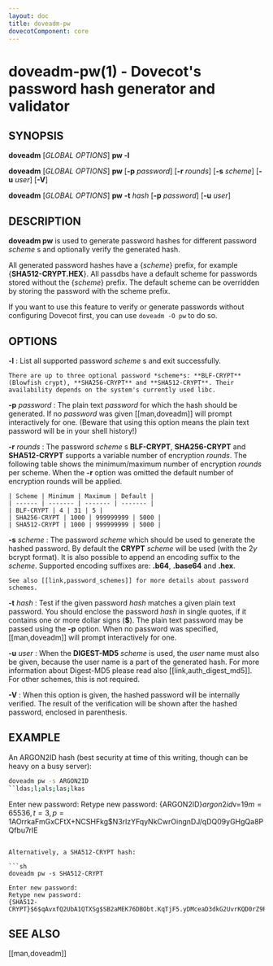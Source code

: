 ```yaml
---
layout: doc
title: doveadm-pw
dovecotComponent: core
---
```


# doveadm-pw(1) - Dovecot's password hash generator and validator

## SYNOPSIS

**doveadm** [*GLOBAL OPTIONS*] **pw -l**

**doveadm** [*GLOBAL OPTIONS*] **pw**
  [**-p** *password*]
  [**-r** *rounds*]
  [**-s** *scheme*]
  [**-u** *user*]
  [**-V**]

**doveadm** [*GLOBAL OPTIONS*] **pw** **-t** *hash*
  [**-p** *password*]
  [**-u** *user*]

## DESCRIPTION

**doveadm pw** is used to generate password hashes for different
password *scheme* s and optionally verify the generated hash.

All generated password hashes have a {*scheme*} prefix, for example
{**SHA512-CRYPT.HEX**}. All passdbs have a default scheme for passwords
stored without the {*scheme*} prefix. The default scheme can be
overridden by storing the password with the scheme prefix.

If you want to use this feature to verify or generate passwords without
configuring Dovecot first, you can use `doveadm -O pw` to do so.

<!-- @include: include/global-options.inc -->

## OPTIONS

**-l**
:   List all supported password *scheme* s and exit successfully.

    There are up to three optional password *scheme*s: **BLF-CRYPT**
    (Blowfish crypt), **SHA256-CRYPT** and **SHA512-CRYPT**. Their
    availability depends on the system's currently used libc.

**-p** *password*
:   The plain text *password* for which the hash should be generated. If
    no *password* was given [[man,doveadm]] will prompt interactively
    for one. (Beware that using this option means the plain text password
    will be in your shell history!)

**-r** *rounds*
:   The password *scheme* s **BLF-CRYPT**, **SHA256-CRYPT** and
    **SHA512-CRYPT** supports a variable number of encryption *rounds*.
    The following table shows the minimum/maximum number of encryption
    *rounds* per scheme. When the **-r** option was omitted the default
    number of encryption rounds will be applied.

    | Scheme | Minimum | Maximum | Default |
    | ------ | ------- | ------- | ------- |
    | BLF-CRYPT | 4 | 31 | 5 |
    | SHA256-CRYPT | 1000 | 999999999 | 5000 |
    | SHA512-CRYPT | 1000 | 999999999 | 5000 |

**-s** *scheme*
:   The password *scheme* which should be used to generate the hashed
    password. By default the **CRYPT** *scheme* will be used (with the
    $2y$ bcrypt format). It is also possible to append an encoding
    suffix to the *scheme*. Supported encoding suffixes are: **.b64**,
    **.base64** and **.hex**.

    See also [[link,password_schemes]] for more details about password schemes.

**-t** *hash*
:   Test if the given password *hash* matches a given plain text
    password. You should enclose the password *hash* in single quotes, if
    it contains one or more dollar signs (**$**). The plain text password
    may be passed using the **-p** option. When no password was
    specified, [[man,doveadm]] will prompt interactively for one.

**-u** *user*
:   When the **DIGEST-MD5** *scheme* is used, the *user* name must also
    be given, because the user name is a part of the generated hash. For
    more information about Digest-MD5 please read also
    [[link,auth_digest_md5]]. For other schemes, this is not required.

**-V**
:   When this option is given, the hashed password will be internally
    verified. The result of the verification will be shown after the
    hashed password, enclosed in parenthesis.

## EXAMPLE

An ARGON2ID hash (best security at time of this writing, though can be
heavy on a busy server):

```sh
doveadm pw -s ARGON2ID
``ldas;l;als;las;lkas
```
Enter new password:
Retype new password:
{ARGON2ID}$argon2id$v=19$m=65536,t=3,p=1$AOrrkaFmGxCFtX+NCSHFkg$N3rlzYFqyNkCwrOingnDJ/qDQ09yGHgQa8PQfbu7rIE
```

Alternatively, a SHA512-CRYPT hash:

```sh
doveadm pw -s SHA512-CRYPT
```
```
Enter new password:
Retype new password:
{SHA512-CRYPT}$6$qAvxfQ2UbA1QTXSg$SB2aMEK76DBObt.KqTjF5.yDMceaD3dkG2UvrKQD0rZ9PKii/VAn.VS0nBsDqJX18kXieMi8AWJr0f7Ae9dAp/
```

<!-- @include: include/reporting-bugs.inc -->

## SEE ALSO

[[man,doveadm]]
